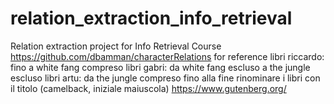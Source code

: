# relation_extraction_info_retrieval
Relation extraction project for Info Retrieval Course
https://github.com/dbamman/characterRelations for reference
libri riccardo: fino a white fang compreso
libri gabri: da white fang escluso a the jungle escluso
libri artu: da the jungle compreso fino alla fine
rinominare i libri con il titolo (camelback, iniziale maiuscola)
https://www.gutenberg.org/
